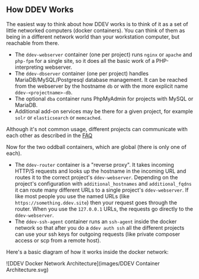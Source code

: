 ## How DDEV Works

The easiest way to think about how DDEV works is to think of it as a set of little networked computers (docker containers). You can think of them as being in a different network world than your workstation computer, but reachable from there.

* The `ddev-webserver` container (one per project) runs `nginx` or `apache` and `php-fpm` for a single site, so it does all the basic work of a PHP-interpreting webserver.
* The `ddev-dbserver` container (one per project) handles MariaDB/MySQL/Postgresql database management. It can be reached from the webserver by the hostname `db` or with the more explicit name `ddev-<projectname>-db`.
* The optional `dba` container runs PhpMyAdmin for projects with MySQL or MariaDB.
* Additional add-on services may be there for a given project, for example `solr` or `elasticsearch` or `memcached`.

Although it's not common usage, different projects can communicate with each other as described in the [FAQ](../faq.md#projects-communicate-with-each-other)

Now for the two oddball containers, which are global (there is only one of each).

* The `ddev-router` container is a "reverse proxy". It takes incoming HTTP/S requests and looks up the hostname in the incoming URL and routes it to the correct project's `ddev-webserver`. Depending on the project's configuration with `additional_hostnames` and `additional_fqdns` it can route many different URLs to a single project's `ddev-webserver`. If like most people you use the named URLs (like `https://something.ddev.site`) then your request goes through the router. When you use the `127.0.0.1` URLs, the requests go directly to the `ddev-webserver`.
* The `ddev-ssh-agent` container runs an `ssh-agent` inside the docker network so that after you do a `ddev auth ssh` all the different projects can use your ssh keys for outgoing requests (like private composer access or scp from a remote host).

Here's a basic diagram of how it works inside the docker network:

![DDEV Docker Network Architecture](images/DDEV Container Architecture.svg)
